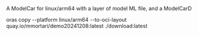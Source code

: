 A ModelCar for linux/arm64 with a layer of model ML file, and a ModelCarD

oras copy --platform linux/arm64 --to-oci-layout quay.io/mmortari/demo20241208:latest ./download:latest
